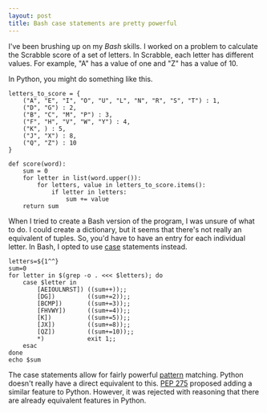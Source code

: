 ```yaml
---
layout: post
title: Bash case statements are pretty powerful
---
```


I've been brushing up on my *Bash* skills. I worked on a problem to calculate the Scrabble score of a set of letters.
In Scrabble, each letter has different values. For example, "A" has a value of one and "Z" has a value of 10.

In Python, you might do something like this.

    letters_to_score = {
        ("A", "E", "I", "O", "U", "L", "N", "R", "S", "T") : 1,
        ("D", "G") : 2,
        ("B", "C", "M", "P") : 3,
        ("F", "H", "V", "W", "Y") : 4,
        ("K", ) : 5,
        ("J", "X") : 8,
        ("Q", "Z") : 10
    }

    def score(word):
        sum = 0
        for letter in list(word.upper()):
            for letters, value in letters_to_score.items():
                if letter in letters:
                    sum += value
        return sum
        
        
When I tried to create a Bash version of the program, I was unsure of what to do. I could create a dictionary, but
it seems that there's not really an equivalent of tuples. So, you'd have to have an entry for each individual letter. In 
Bash, I opted to use [case](https://www.tldp.org/LDP/Bash-Beginners-Guide/html/sect_07_03.html) statements instead.

    letters=${1^^}
    sum=0
    for letter in $(grep -o . <<< $letters); do
        case $letter in
            [AEIOULNRST]) ((sum++));;
            [DG])         ((sum+=2));;
            [BCMP])       ((sum+=3));;
            [FHVWY])      ((sum+=4));;
            [K])          ((sum+=5));;
            [JX])         ((sum+=8));;
            [QZ])         ((sum+=10));;
            *)            exit 1;;
        esac
    done
    echo $sum
    
The case statements allow for fairly powerful [pattern](http://wiki.bash-hackers.org/syntax/pattern) matching. Python doesn't
really have a direct equivalent to this. [PEP 275](https://www.python.org/dev/peps/pep-0275/) proposed adding a similar
feature to Python. However, it was rejected with reasoning that there are already equivalent features in Python.
